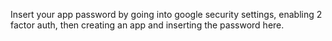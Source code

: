 Insert your app password by going into google security settings, enabling 2 factor auth, then creating an app and inserting the password here.

